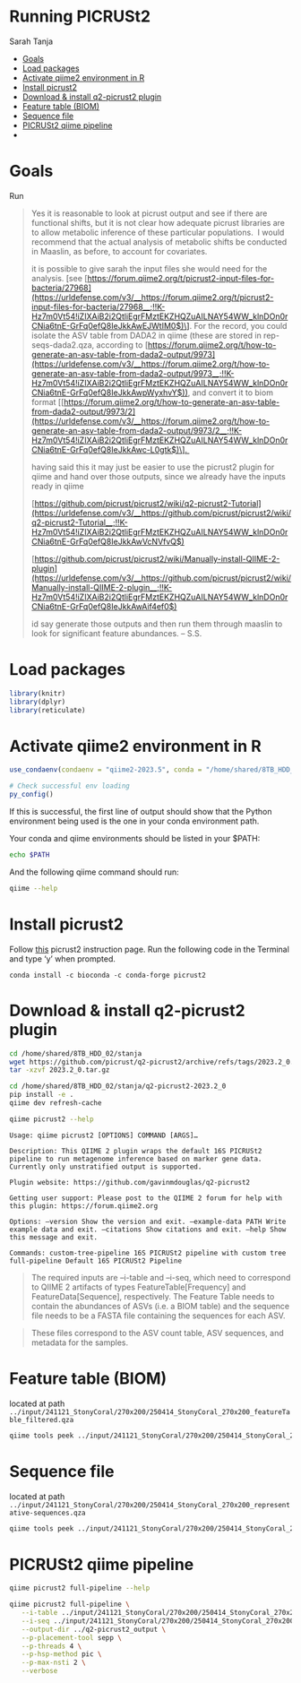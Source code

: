 # Running PICRUSt2
Sarah Tanja

- [Goals](#goals)
- [Load packages](#load-packages)
- [Activate qiime2 environment in R](#activate-qiime2-environment-in-r)
- [Install picrust2](#install-picrust2)
- [Download & install q2-picrust2
  plugin](#download--install-q2-picrust2-plugin)
- [Feature table (BIOM)](#feature-table-biom)
- [Sequence file](#sequence-file)
- [PICRUSt2 qiime pipeline](#picrust2-qiime-pipeline)
- [](#section)

# Goals

Run

> Yes it is reasonable to look at picrust output and see if there are
> functional shifts, but it is not clear how adequate picrust libraries
> are to allow metabolic inference of these particular populations.  I
> would recommend that the actual analysis of metabolic shifts be
> conducted in Maaslin, as before, to account for covariates.
>
> it is possible to give sarah the input files she would need for the
> analysis. \[see
> [https://forum.qiime2.org/t/picrust2-input-files-for-bacteria/27968](https://urldefense.com/v3/__https://forum.qiime2.org/t/picrust2-input-files-for-bacteria/27968__;!!K-Hz7m0Vt54!iZIXAiB2i2QtliEgrFMztEKZHQZuAILNAY54WW_klnDOn0rCNia6tnE-GrFq0efQ8IeJkkAwEJWtIM0$)\].
> For the record, you could isolate the ASV table from DADA2 in qiime
> (these are stored in rep-seqs-dada2.qza, according to
> [https://forum.qiime2.org/t/how-to-generate-an-asv-table-from-dada2-output/9973](https://urldefense.com/v3/__https://forum.qiime2.org/t/how-to-generate-an-asv-table-from-dada2-output/9973__;!!K-Hz7m0Vt54!iZIXAiB2i2QtliEgrFMztEKZHQZuAILNAY54WW_klnDOn0rCNia6tnE-GrFq0efQ8IeJkkAwpWyxhvY$)),
> and convert it to biom format
> \[[https://forum.qiime2.org/t/how-to-generate-an-asv-table-from-dada2-output/9973/2](https://urldefense.com/v3/__https://forum.qiime2.org/t/how-to-generate-an-asv-table-from-dada2-output/9973/2__;!!K-Hz7m0Vt54!iZIXAiB2i2QtliEgrFMztEKZHQZuAILNAY54WW_klnDOn0rCNia6tnE-GrFq0efQ8IeJkkAwc-L0gtk$)\]. 
>
> having said this it may just be easier to use the picrust2 plugin for
> qiime and hand over those outputs, since we already have the inputs
> ready in qiime
>
> [https://github.com/picrust/picrust2/wiki/q2-picrust2-Tutorial](https://urldefense.com/v3/__https://github.com/picrust/picrust2/wiki/q2-picrust2-Tutorial__;!!K-Hz7m0Vt54!iZIXAiB2i2QtliEgrFMztEKZHQZuAILNAY54WW_klnDOn0rCNia6tnE-GrFq0efQ8IeJkkAwVcNVfvQ$)
>
> [https://github.com/picrust/picrust2/wiki/Manually-install-QIIME-2-plugin](https://urldefense.com/v3/__https://github.com/picrust/picrust2/wiki/Manually-install-QIIME-2-plugin__;!!K-Hz7m0Vt54!iZIXAiB2i2QtliEgrFMztEKZHQZuAILNAY54WW_klnDOn0rCNia6tnE-GrFq0efQ8IeJkkAwAif4ef0$)  
>   
> id say generate those outputs and then run them through maaslin to
> look for significant feature abundances. – S.S.

# Load packages

``` r
library(knitr)
library(dplyr)
library(reticulate)
```

# Activate qiime2 environment in R

``` r
use_condaenv(condaenv = "qiime2-2023.5", conda = "/home/shared/8TB_HDD_02/stanja/miniconda3/condabin/conda")

# Check successful env loading
py_config()
```

If this is successful, the first line of output should show that the
Python environment being used is the one in your conda environment path.

Your conda and qiime environments should be listed in your \$PATH:

``` bash
echo $PATH
```

And the following qiime command should run:

``` bash
qiime --help
```

# Install picrust2

Follow
[this](https://github.com/picrust/picrust2/wiki/Manually-install-QIIME-2-plugin)
picrust2 instruction page. Run the following code in the Terminal and
type ‘y’ when prompted.

    conda install -c bioconda -c conda-forge picrust2

# Download & install q2-picrust2 plugin

``` bash
cd /home/shared/8TB_HDD_02/stanja
wget https://github.com/picrust/q2-picrust2/archive/refs/tags/2023.2_0.tar.gz
tar -xzvf 2023.2_0.tar.gz
```

``` bash
cd /home/shared/8TB_HDD_02/stanja/q2-picrust2-2023.2_0
pip install -e .
qiime dev refresh-cache
```

``` bash
qiime picrust2 --help
```

`Usage: qiime picrust2 [OPTIONS] COMMAND [ARGS]…`

`Description: This QIIME 2 plugin wraps the default 16S PICRUSt2 pipeline to run metagenome inference based on marker gene data. Currently only unstratified output is supported.`

`Plugin website: https://github.com/gavinmdouglas/q2-picrust2`

`Getting user support: Please post to the QIIME 2 forum for help with this plugin: https://forum.qiime2.org`

`Options: –version Show the version and exit. –example-data PATH Write example data and exit. –citations Show citations and exit. –help Show this message and exit.`

`Commands: custom-tree-pipeline 16S PICRUSt2 pipeline with custom tree full-pipeline Default 16S PICRUSt2 Pipeline`

> The required inputs are –i-table and –i-seq, which need to correspond
> to QIIME 2 artifacts of types FeatureTable\[Frequency\] and
> FeatureData\[Sequence\], respectively. The Feature Table needs to
> contain the abundances of ASVs (i.e. a BIOM table) and the sequence
> file needs to be a FASTA file containing the sequences for each ASV.

> These files correspond to the ASV count table, ASV sequences, and
> metadata for the samples.

# Feature table (BIOM)

located at path
`../input/241121_StonyCoral/270x200/250414_StonyCoral_270x200_featureTable_filtered.qza`

``` bash
qiime tools peek ../input/241121_StonyCoral/270x200/250414_StonyCoral_270x200_featureTable_filtered.qza
```

# Sequence file

located at path
`../input/241121_StonyCoral/270x200/250414_StonyCoral_270x200_representative-sequences.qza`

``` bash
qiime tools peek ../input/241121_StonyCoral/270x200/250414_StonyCoral_270x200_representative-sequences.qza
```

# PICRUSt2 qiime pipeline

``` bash
qiime picrust2 full-pipeline --help
```

``` bash
qiime picrust2 full-pipeline \
   --i-table ../input/241121_StonyCoral/270x200/250414_StonyCoral_270x200_featureTable.qza \
   --i-seq ../input/241121_StonyCoral/270x200/250414_StonyCoral_270x200_representative-sequences.qza \
   --output-dir ../q2-picrust2_output \
   --p-placement-tool sepp \
   --p-threads 4 \
   --p-hsp-method pic \
   --p-max-nsti 2 \
   --verbose
```

# 

